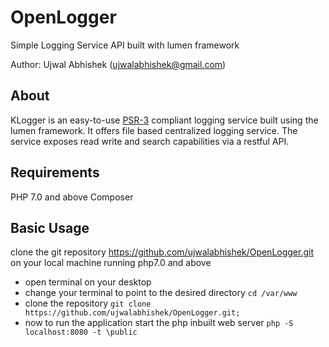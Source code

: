 # OpenLogger
Simple Logging Service API built with lumen framework

Author: Ujwal Abhishek (ujwalabhishek@gmail.com)

## About

KLogger is an easy-to-use [PSR-3](https://github.com/php-fig/fig-standards/blob/master/accepted/PSR-3-logger-interface.md)
compliant logging service built using the lumen framework. It offers file based centralized logging service. The service exposes
read write and search capabilities via a restful API.

## Requirements

PHP 7.0 and above
Composer


## Basic Usage
clone the git repository https://github.com/ujwalabhishek/OpenLogger.git on your local machine running php7.0 and above

* open terminal on your desktop 
* change your terminal to point to the desired directory ```cd /var/www```
* clone the repository ```git clone https://github.com/ujwalabhishek/OpenLogger.git;```
* now to run the application start the php inbuilt web server ```php -S localhost:8080 -t \public```


